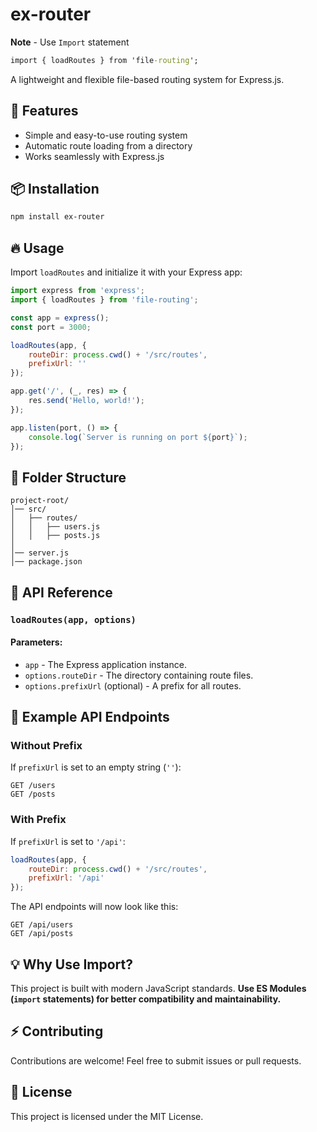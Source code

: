 # ex-router

**Note** - Use `Import` statement
```cmd
import { loadRoutes } from 'file-routing';
```

A lightweight and flexible file-based routing system for Express.js.

## 🚀 Features
- Simple and easy-to-use routing system
- Automatic route loading from a directory
- Works seamlessly with Express.js

## 📦 Installation

```sh
npm install ex-router
```

## 🔥 Usage

Import `loadRoutes` and initialize it with your Express app:

```js
import express from 'express';
import { loadRoutes } from 'file-routing';

const app = express();
const port = 3000;

loadRoutes(app, {
    routeDir: process.cwd() + '/src/routes',
    prefixUrl: ''
});

app.get('/', (_, res) => {
    res.send('Hello, world!');
});

app.listen(port, () => {
    console.log(`Server is running on port ${port}`);
});
```

## 📂 Folder Structure

```
project-root/
│── src/
│   ├── routes/
│   │   ├── users.js
│   │   ├── posts.js
│
│── server.js
│── package.json
```

## 📝 API Reference

### `loadRoutes(app, options)`

#### Parameters:
- `app` - The Express application instance.
- `options.routeDir` - The directory containing route files.
- `options.prefixUrl` (optional) - A prefix for all routes.

## 🔗 Example API Endpoints

### Without Prefix
If `prefixUrl` is set to an empty string (`''`):
```
GET /users
GET /posts
```

### With Prefix
If `prefixUrl` is set to `'/api'`:
```js
loadRoutes(app, {
    routeDir: process.cwd() + '/src/routes',
    prefixUrl: '/api'
});
```
The API endpoints will now look like this:
```
GET /api/users
GET /api/posts
```

## 💡 Why Use Import?
This project is built with modern JavaScript standards. **Use ES Modules (`import` statements) for better compatibility and maintainability.**

## ⚡ Contributing
Contributions are welcome! Feel free to submit issues or pull requests.

## 📜 License
This project is licensed under the MIT License.

